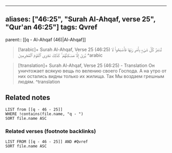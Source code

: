 
---
aliases: ["46:25", "Surah Al-Ahqaf, verse 25", "Qur'an 46:25"]
tags: Qvref
---

parent:: [[q - Al-Ahqaf (46)|Al-Ahqaf]]

> [!arabic]+ Surah Al-Ahqaf, Verse 25 (46:25)
> <span class="quran-arabic">تُدَمِّرُ كُلَّ شَىْءٍۭ بِأَمْرِ رَبِّهَا فَأَصْبَحُوا۟ لَا يُرَىٰٓ إِلَّا مَسَـٰكِنُهُمْ ۚ كَذَٰلِكَ نَجْزِى ٱلْقَوْمَ ٱلْمُجْرِمِينَ</span>
^arabic

> [!translation]+ Surah Al-Ahqaf, Verse 25 (46:25) - Translation
> Он уничтожает всякую вещь по велению своего Господа. А на утро от них остались видны только их жилища. Так Мы воздаем грешным людям.
^translation



## Related notes
```dataview
LIST from [[q - 46 - 25]]
WHERE !contains(file.name, "q - ")
SORT file.name ASC
```

### Related verses (footnote backlinks)
```dataview
LIST FROM [[q - 46 - 25]] AND #Qvref
SORT file.name ASC
```

